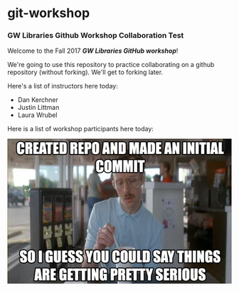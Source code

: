 # git-workshop
### GW Libraries Github Workshop Collaboration Test

Welcome to the Fall 2017 _**GW Libraries GitHub workshop**_!

We're going to use this repository to practice collaborating on a github repository (without forking).  We'll get to forking later.

Here's a list of instructors here today:
- Dan Kerchner
- Justin Littman
- Laura Wrubel

Here is a list of workshop participants here today:


![meme about commits](meme.jpg)
